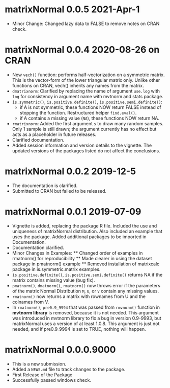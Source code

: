 
# matrixNormal 0.0.5 2021-Apr-1

  - Minor Change: Changed lazy data to FALSE to remove notes on CRAN
    check.

# matrixNormal 0.0.4 2020-08-26 on CRAN

  - New `vech()` function: performs half-vectorization on a symmetric
    matrix. This is the vector-form of the lower triangular matrix only.
    Unlike other functions on CRAN, vech() inherits any names from the
    matrix.
  - `dmatrixnorm`: Clarified by replacing the name of argument `use.log`
    with `log` for consistency in argument name with mvtnorm and stats
    package.
  - `is.symmetric()`, `is.positive.definite()`,
    `is.positive.semi.definite()`:
      - if A is not symmetric, these functions NOW return FALSE instead
        of stopping the function. Restructured helper `find.eval()`.  
      - if A contains a missing value (`NA`), these functions NOW return
        NA.
  - `rmatrixnorm`: Added the first argument `s` to draw many random
    samples. Only 1 sample is still drawn; the argument currently has no
    effect but acts as a placeholder in future releases.
  - Clarified documentation.
  - Added session information and version details to the vignette. The
    updated versions of the packages listed do not affect the
    conclusions.

# matrixNormal 0.0.2 2019-12-5

  - The documentation is clarified.
  - Submitted to CRAN but failed to be released.

# matrixNormal 0.0.1 2019-07-09

  - Vignette is added, replacing the package R file. Included the use
    and uniqueness of matrixNormal distribution. Also included an
    example that uses the package. Added additional packages to be
    imported in Documentation.
  - Documentation clarified.
  - Minor Changes in Examples: \*\* Changed order of examples in
    rmatnorm() for reproducibility \*\* Made clearer in using the
    dataset package in pmatnorm() example \*\* Removed installation of
    matrixcalc package in is.symmetric.matrix examples.
  - `is.positive.definite()`, `is.positive.semi.definite()` returns NA
    if the matrix contains missing value (bug fix).
  - `pmatnorm()`, `dmatnorm()`, `rmatnorm()` now throws error if the
    parameters of the matrix Normal Distribution `M`, `U`, or `V`
    contain any missing values.
  - `rmatnorm()` now returns a matrix with rownames from U and the
    colnames from V.
  - In `rmatnorm()`, `pre0.9_9994` that was passed from `rmvnorm()`
    function in **mvtnorm library** is removed, because it is not
    needed. This argument was introduced in mvtnorm library to fix a bug
    in version 0.9-9993, but matrixNormal uses a version of at least
    1.0.8. This argument is just not needed, and if pre0.9\_9994 is set
    to TRUE, nothing will happen.

# matrixNormal 0.0.0.9000

  - This is a new submission.
  - Added a `NEWS.md` file to track changes to the package.
  - First Release of the Package
  - Successfully passed windows check.
